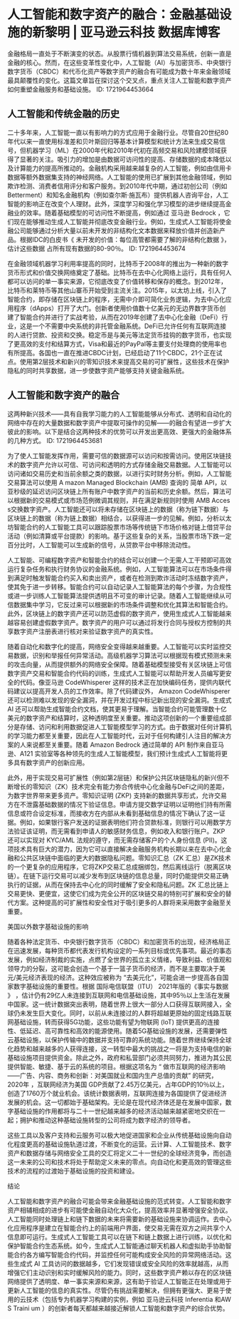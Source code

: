 # 人工智能和数字资产的融合：金融基础设施的新黎明 | 亚马逊云科技 数据库博客
金融格局一直处于不断演变的状态。从股票行情机器到算法交易系统，创新一直是金融的核心。然而，在这些变革性变化中，人工智能（AI）与加密货币、中央银行数字货币（CBDC）和代币化资产等数字资产的融合有可能成为数十年来金融领域最具颠覆性的变化。这篇文章旨在探讨这个交叉点，重点关注人工智能和数字资产如何重塑金融服务和基础设施。
ID: 1721964453664


## 人工智能和传统金融的历史

二十多年来，人工智能一直以有影响力的方式应用于金融行业。尽管自20世纪80年代以来一直使用标准差和贝叶斯回归等基本计算模型和统计方法来生成交易信号，但机器学习（ML）在2000年代和2010年代初在高频交易和风险建模领域获得了显著的关注。吸引力的增加是由数据可访问性的提高、存储数据的成本降低以及计算能力的提高所推动的。金融机构采用越来越复杂的人工智能，例如由信用卡数据等额外数据集支持的神经网络。人工智能的使用已扩展到其他金融领域，例如欺诈检测、消费者信用评分和客户服务。到2010年代中期，通过初创公司（例如Betterment）和知名金融机构（例如查尔斯·施瓦布）提供机器人咨询平台，人工智能的影响正在改变个人理财。此外，深度学习和强化学习模型的进步继续提高金融业的效率。随着基础模型的可访问性不断提高，例如通过 亚马逊 Bedrock ，它们现在能够推动生成人工智能并彻底改变金融行业。例如，生成式人工智能将使金融公司能够通过分析大量以前未开发的非结构化文本数据来释放价值并创造新产品。根据IDC的白皮书《 未开发的价值：每位高管都需要了解的非结构化数据 》，估计这些数据 占所有现有数据的80-90％。
ID: 1721964453674


在金融领域机器学习利用率提高的同时，比特币于2008年的推出为一种新的数字货币形式和价值交换网络奠定了基础。比特币在去中心化网络上运行，具有任何人都可以访问的单一事实来源，它彻底改变了价值转移和保存的概念。到2012年，比特币和莱特币等其他山寨币开始受到主流关注。2015年，以太坊上线，引入了智能合约，即存储在区块链上的程序，无需中介即可简化业务逻辑，为去中心化应用程序（dApps）打开了大门。创新者使用价值数十亿美元的无边界数字货币创建了智能合约并进行了实战考验，从而在2019年创建了去中心化金融（DeFi）行业，这是一个不需要中央系统的非托管金融系统。DeFi已允许任何有互联网连接的人进行贷款、投资和交换。稳定币是与美元等法定货币挂钩的数字货币，也实现了更高效的支付和结算方式，Visa和最近的PayPal等主要支付处理商的使用率也有所提高。各国也一直在推进CBDC计划，已经启动了11个CBDC，21个正在试点。使用第2层技术和新兴的零知识技术来提高交易的可扩展性，这些技术在保护隐私的同时共享数据，进一步使数字资产能够支持关键金融系统。

## 人工智能和数字资产的融合


这两种新兴技术——具有自我学习能力的人工智能能够从分布式、透明和自动化的网络中存在的大量数据和数字资产中提取可操作的见解——的融合有望进一步扩大彼此的影响。以下是结合这两种技术的优势可以开发出更高效、更强大的金融体系的几种方式。
ID: 1721964453681


为了使人工智能发挥作用，需要可信的数据源可以访问和按需访问。使用区块链技术的数字资产允许以可信、可访问和透明的方式存储金融交易数据。人工智能可以访问诸如交易历史和当前余额之类的数据，以进行实时财务分析。例如，人工智能交易算法可以使用 A mazon Managed Blockchain (AMB) 查询的 简单 API，以亚秒级的延迟访问区块链上所有账户中数字资产的当前和历史余额。然后，算法可以根据新的交易模式或市场范例微调其规则，并在满足新规则时使用 AMB Acces s交换数字资产。人工智能还可以将未存储在区块链上的数据（称为链下数据）与区块链上的数据（称为链上数据）相结合，以获得进一步的见解。例如，分析以太坊智能合约的人工智能工具可以跟踪股票市场等传统链下市场价格对链上借贷平台活动（例如清算或平台提款）的影响。基于这些复杂的关系，当股票市场下跌一定百分比时，人工智能可以生成新的信号，从贷款平台中移除流动性。

人工智能、可编程数字资产和智能合约的结合可以创建一个无需人工干预即可高效运行复杂任务和执行财务协议的金融系统。例如，人工智能算法可以在市场条件得到满足时触发智能合约买入和卖出资产，或者在检测到欺诈活动时冻结数字资产，使其免于进一步转移。智能合约可以自动记录人工智能算法的每个步骤，为合规性或进一步训练人工智能算法提供透明且不可变的审计记录。随着人工智能继续从可信数据集中学习，它反过来可以根据新的市场条件调整和优化其算法和智能合约。此外，区块链上的数字资产还可以防范虚假的数字资产，使用生成式人工智能越来越容易创建虚假数字资产。数字资产的用户可以通过将发行合同与授权方控制的共享数字资产注册表进行核对来验证数字资产的真实性。

随着自动化和数字化的提高，网络安全变得越来越重要。人工智能可以实时监控交易数据，识别和举报任何异常活动。高级机器学习算法可以根据现有模式预测未来的攻击向量，从而提供额外的网络安全保障。随着基础模型接受有关区块链上可信数字资产交易和智能合约代码的训练，生成式人工智能可以帮助开发人员编写更安全的代码。像亚马逊 CodeWhisperer 这样的技术正在加快编码任务，提供内联代码建议以提高开发人员的工作效率。除了代码建议外， Amazon CodeWhisperer 还可以检测难以发现的安全漏洞，并在开发过程中标记新出现的安全漏洞。生成式 AI 还可以帮助生成智能合约文档，使其更易于理解。当智能合约可能管理数十亿美元的数字资产和结算时，这种透明度至关重要。推动这项创新的一个重要组成部分是存储、访问和利用数据促进人工智能模型学习的方式。由于数据对任何计算机的学习能力都至关重要，因此在人工智能时代，云对于任何构建引人注目的解决方案的人来说都至关重要。随着 Amazon Bedrock 通过简单的 API 制作来自亚马逊、A121 实验室等各种领先的生成人工智能模型，我们预计生成式人工智能将更多具有数字资产的创新应用。

此外，用于实现交易可扩展性（例如第2层链）和保护公共区块链隐私的新兴但不断增长的零知识（ZK）技术完全有能力弥合传统中心化金融与DeFi之间的差距，为数字世界带来更多资产。零知识证明 (ZKP) 支持新的数据共享形式，允许交易方在不泄露基础数据的情况下验证信息。申请方提交数学证明以证明他们持有所需信息或符合设定标准，而接收方在内部从未看到基础信息的情况下确认了这一证据。例如，如果银行客户发送的证据表明他们符合贷款标准，则银行可以用数学方法验证该证明，而无需看到申请人的敏感财务信息，例如收入和银行账户。ZKP 还可以实现对 KYC/AML 法规的遵守，而无需存储客户的个人身份信息 (PII)。这项技术具有巨大的潜力，因为它可以直接解决金融服务机构长期以来在去中心化金融和公共区块链中面临的更大的数据隐私问题。零知识汇总（ZK 汇总）是ZK技术的一个更复杂的应用程序，它将ZKP交易汇总成捆绑包，然后离线运行（脱离区块链）。在链下运行交易可以减少发布到区块链的信息总量，同时仍能提供交易正确执行的证据，从而在保持去中心化的同时缓解了安全和隐私问题。ZK 汇总比链上交易更快、更便宜，这使它们成为完全公开的区块链交易的特别可扩展和安全的替代方案。这种提高的可扩展性和安全性对于吸引更多的人群将来采用数字金融至关重要。

美国以外数字基础设施的影响

随着各种法定货币、中央银行数字货币（CBDC）和加密货币的出现，经济格局正在迅速发展，每种货币都代表发行机构设定的一系列目标或优先事项。最近的事态发展，例如经济制裁的实施，点燃了全世界的孤立主义情绪，导致利益、价值观和领导力的分裂，这可能会创造一个基于一篮子货币的经济，而不是主要取决于美元/美元经济表现的经济。这种效应被称为 “去美元化”，可能会进一步提高各自国家数字基础设施的重要性。根据 国际电信联盟（ITU） 2021年版的《事实与数据 》 ，估计仍有29亿人未连接到互联网和电信基础设施，其中95％以上生活在发展中国家。这一统计数据突出表明，随着世界上很大一部分人口获得互联网接入，全球仍未发生巨大变化。同时，以前从未连接过的人群将超越更原始的固定线路互联网基础设施，转而获得5G功能，这些功能有望为物联网 (IoT) 提供更高的连接性、低延迟、高可靠性和高效的能源使用。随着5G基础设施的发展，还需要弹性云基础设施，以保护传输中的数据并支持可靠的系统功能。随着世界继续保持全球化趋势和越来越多的人获得连接，这一转型中最大的挑战之一将是为支持电信的新基础设施项目提供资金。除此之外，政府和私营部门必须共同努力，推进为其公民提供智能、敏捷、基于云的系统的项目。根据这项名为 “ 做市互联网的经济影响——广告、内容、商务和创新：对美国就业和国内生产总值的贡献” 的研究，2020年 ，互联网经济为美国 GDP贡献了2.45万亿美元，占年GDP的10％以上，创造了1760万个就业机会。该统计数据表明，互联网连接为各国提供了促进经济发展的机会。这一切都始于基础架构。无论是在现代经济体还是在发展中国家，数字基础设施的作用都将与二十一世纪越来越多的经济活动越来越紧密地交织在一起；拥护和推动这种基础设施转型的公司将成为数字经济的领导者。

这些工具以及客户支持和云服务可以极大地促进国家和企业从传统基础设施向自动化程度更高的基础设施轨道过渡，不断变化的运营。云计算、人工智能技术、数字资产和数据存储与网络安全工具的交汇将定义二十一世纪的全球经济竞争，而创造这一未来的公司和技术将处于帮助定义未来的零点。向自动化和更高效的管理这些技术的流程的过渡始于基础设施的投资和建设。

结论

人工智能和数字资产的融合可能会带来金融基础设施的范式转变。人工智能和数字资产相辅相成的进步有可能使金融自动化大众化，提高效率并显著增强安全协议。人工智能同时处理链上和链下数据的未来将需要新的基础设施来协调运作。去中心化应用程序是建立在智能合约上的前端用户界面，使交易无需在双方之间共享个人信息即可运行。生成式人工智能工具可以在链下和链上数据上进行训练，以优化和保护智能合约生态系统。如今，生成式人工智能通过聊天机器人和虚拟助手协助智能合约各方编写智能合约代码，并监控任何可能构成安全风险的异常网络活动。这些生成式 AI 工具访问的数据越多，它们发现错误或安全风险的效率就越高，从而增强它们主动识别和实时缓解风险的能力。同时，这些数字资产赖以存在的区块链网络提供了透明度、单一事实来源和来源，这有助于验证人工智能正在处理或用于更新人工智能的信息的真实性。尽管仍有挑战需要解决，但拥有更强大、更易于使用的云技术（包括专为机器学习构建的实例，例如 亚马逊云科技 Inferentia 和AW S Traini um ）的创新者每天都越来越接近解锁人工智能和数字资产的综合优势。
